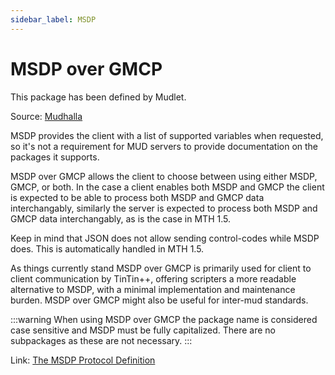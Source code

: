 ```yaml
---
sidebar_label: MSDP
---
```

# MSDP over GMCP

This package has been defined by Mudlet.

Source: [Mudhalla](https://tintin.mudhalla.net/protocols/gmcp/)

MSDP provides the client with a list of supported variables when requested, so it's not a requirement for MUD servers to provide documentation on the packages it supports.

MSDP over GMCP allows the client to choose between using either MSDP, GMCP, or both. In the case a client enables both MSDP and GMCP the client is expected to be able to process both MSDP and GMCP data interchangably, similarly the server is expected to process both MSDP and GMCP data interchangably, as is the case in MTH 1.5.

Keep in mind that JSON does not allow sending control-codes while MSDP does. This is automatically handled in MTH 1.5.

As things currently stand MSDP over GMCP is primarily used for client to client communication by TinTin++, offering scripters a more readable alternative to MSDP, with a minimal implementation and maintenance burden. MSDP over GMCP might also be useful for inter-mud standards.

:::warning
When using MSDP over GMCP the package name is considered case sensitive and MSDP must be fully capitalized. There are no subpackages as these are not necessary.
:::

Link: [The MSDP Protocol Definition](../mud/msdp)